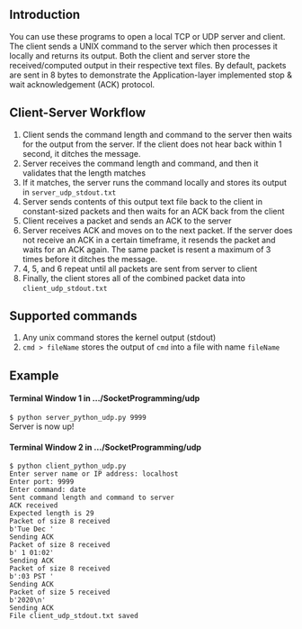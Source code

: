 ## Introduction
You can use these programs to open a local TCP or UDP server and client.
The client sends a UNIX command to the server which then processes it locally and returns its output.
Both the client and server store the received/computed output in their respective text files.
By default, packets are sent in 8 bytes to demonstrate the Application-layer implemented stop & wait acknowledgement (ACK) protocol.

## Client-Server Workflow
1. Client sends the command length and command to the server then waits for the output from the server.
    If the client does not hear back within 1 second, it ditches the message.
2. Server receives the command length and command, and then it validates that the length matches
3. If it matches, the server runs the command locally and stores its output in `server_udp_stdout.txt`
4. Server sends contents of this output text file back to the client in constant-sized packets and then waits for an ACK back from the client
5. Client receives a packet and sends an ACK to the server
6. Server receives ACK and moves on to the next packet.
    If the server does not receive an ACK in a certain timeframe, it resends the packet and waits for an ACK again.
    The same packet is resent a maximum of 3 times before it ditches the message.
7. 4, 5, and 6 repeat until all packets are sent from server to client
8. Finally, the client stores all of the combined packet data into `client_udp_stdout.txt`

## Supported commands
1. Any unix command stores the kernel output (stdout)
2. `cmd > fileName` stores the output of `cmd` into a file with name `fileName`

## Example

#### Terminal Window 1 in .../SocketProgramming/udp

`$ python server_python_udp.py 9999`
\
Server is now up!

#### Terminal Window 2 in .../SocketProgramming/udp

```
$ python client_python_udp.py
Enter server name or IP address: localhost
Enter port: 9999
Enter command: date
Sent command length and command to server
ACK received
Expected length is 29
Packet of size 8 received
b'Tue Dec '
Sending ACK
Packet of size 8 received
b' 1 01:02'
Sending ACK
Packet of size 8 received
b':03 PST '
Sending ACK
Packet of size 5 received
b'2020\n'
Sending ACK
File client_udp_stdout.txt saved
```


